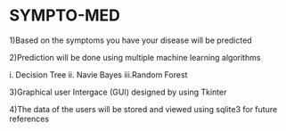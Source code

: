 # SYMPTO-MED
1)Based on the symptoms you have your disease will be predicted

2)Prediction will be done using multiple machine learning algorithms

i.  Decision Tree
ii. Navie Bayes
iii.Random Forest

3)Graphical user Intergace (GUI) designed by using Tkinter

4)The data of the users will be stored and viewed using sqlite3 for future references

